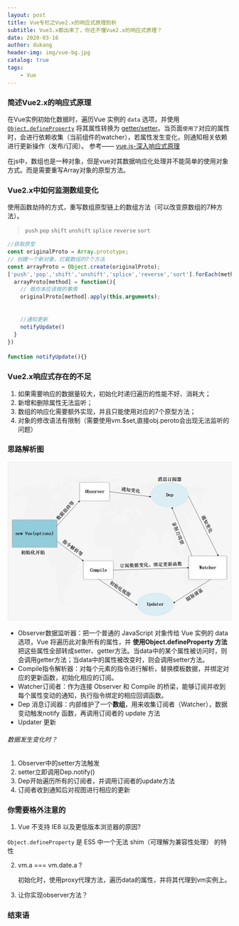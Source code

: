 ```yaml
---
layout: post
title: Vue专栏之Vue2.x的响应式原理剖析
subtitle: Vue3.x都出来了，你还不懂Vue2.x的响应式原理？
date: 2020-03-16
author: dukang
header-img: img/vue-bg.jpg
catalog: true
tags: 
    - Vue
---
```


### 简述Vue2.x的响应式原理

在Vue实例初始化数据时，遍历Vue 实例的 `data` 选项，并使用 [`Object.defineProperty`](https://developer.mozilla.org/zh-CN/docs/Web/JavaScript/Reference/Global_Objects/Object/defineProperty) 将其属性转换为 [getter/setter](https://developer.mozilla.org/zh-CN/docs/Web/JavaScript/Guide/Working_with_Objects#%E5%AE%9A%E4%B9%89_getters_%E4%B8%8E_setters)。当页面`使用了`对应的属性时，会进行依赖收集（当前组件的watcher），若属性发生变化，则通知相关依赖进行更新操作（发布/订阅）。 参考—— [vue.js-深入响应式原理](https://cn.vuejs.org/v2/guide/reactivity.html)

在js中，数组也是一种对象，但是vue对其数据响应化处理并不能简单的使用对象方式。而是需要重写Array对象的原型方法。

### Vue2.x中如何监测数组变化

使用函数劫持的方式，重写数组原型链上的数组方法（可以改变原数组的7种方法）。

> `push` `pop` `shift` `unshift` `splice`  `reverse`  `sort` 

```javascript
//获取原型
const originalProto = Array.prototype;
// 创建一个新对象，拦截数组的7个方法
const arrayProto = Object.create(originalProto);
['push','pop','shift','unshift','splice','reverse','sort'].forEach(method=>{
  arrayProto[method] = function(){
    // 做你本应该做的事情
    originalProto[method].apply(this,arguments);
    
    
    //通知更新
    notifyUpdate()
  }
})

function notifyUpdate(){}
```

### Vue2.x响应式存在的不足

1. 如果需要响应的数据量较大，初始化时递归遍历的性能不好、消耗大；
2. 新增和删除属性无法监听；
3. 数组的响应化需要额外实现，并且只能使用对应的7个原型方法；
4. 对象的修改语法有限制（需要使用vm.$set,直接obj.peroto会出现无法监听的问题）


### 思路解析图

![](../img/vue.observer.watcher.jpg)

- Observer数据监听器：把一个普通的 JavaScript 对象传给 Vue 实例的 data 选项，Vue 将遍历此对象所有的属性，并 **使用Object.defineProperty 方法** 把这些属性全部转成setter、getter方法。当data中的某个属性被访问时，则会调用getter方法；当data中的属性被改变时，则会调用setter方法。
- Compile指令解析器：对每个元素的指令进行解析，替换模板数据，并绑定对应的更新函数，初始化相应的订阅。
- Watcher订阅者：作为连接 Observer 和 Compile 的桥梁，能够订阅并收到每个属性变动的通知，执行指令绑定的相应回调函数。
- Dep 消息订阅器：内部维护了一个**数组**，用来收集订阅者（Watcher），数据变动触发notify 函数，再调用订阅者的 update 方法
- Updater 更新

###### 数据发生变化时？

1. Observer中的setter方法触发
2. setter立即调用Dep.notify()
3. Dep开始遍历所有的订阅者，并调用订阅者的update方法
4. 订阅者收到通知后对视图进行相应的更新

### 你需要格外注意的

1.  Vue 不支持 IE8 以及更低版本浏览器的原因?

   `Object.defineProperty` 是 ES5 中一个无法 shim（可理解为兼容性处理） 的特性

2. vm.a === vm.date.a ?

   初始化时，使用proxy代理方法，遍历data的属性，并将其代理到vm实例上。

3. 让你实现observer方法？

### 结束语



